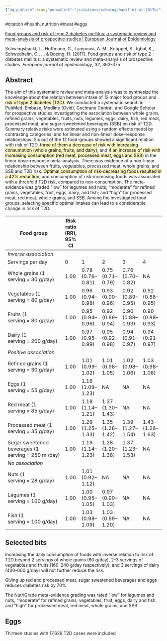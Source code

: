 ```yaml
---
{"dg-publish":true,"permalink":"/citations/schwingshackl-et-al-2017b/","created":"2024-04-22T13:05:29.000+01:00","updated":"2025-10-10T23:58:30.719+01:00"}
---
```


#citation #health_nutrition #meat #eggs 

[Food groups and risk of type 2 diabetes mellitus: a systematic review and meta-analysis of prospective studies | European Journal of Epidemiology](https://link.springer.com/article/10.1007/s10654-017-0246-y)

Schwingshackl, L., Hoffmann, G., Lampousi, A. M., Knüppel, S., Iqbal, K., Schwedhelm, C., ... & Boeing, H. (2017). Food groups and risk of type 2 diabetes mellitus: a systematic review and meta-analysis of prospective studies. _European journal of epidemiology_, _32_, 363-375
## Abstract
The aim of this systematic review and meta-analysis was to synthesize the knowledge about the relation between intake of 12 major food groups and <mark style="background: #FFF3A3A6;">risk of type 2 diabetes (T2D).</mark> We conducted a systematic search in PubMed, Embase, Medline (Ovid), Cochrane Central, and Google Scholar for prospective studies investigating the association between whole grains, refined grains, vegetables, fruits, nuts, legumes, eggs, dairy, fish, red meat, processed meat, and sugar-sweetened beverages (SSB) on risk of T2D. Summary relative risks were estimated using a random effects model by contrasting categories, and for linear and non-linear dose–response relationships. Six out of the 12 food-groups showed a significant relation with risk of T2D, <mark style="background: #FFF3A3A6;">three of them a decrease of risk with increasing consumption (whole grains, fruits, and dairy)</mark>, and <mark style="background: #FFF3A3A6;">4 an increase of risk with increasing consumption (red meat, processed meat, eggs and SSB)</mark> in the linear dose–response meta-analysis. There was evidence of a non-linear relationship between fruits, vegetables, processed meat, whole grains, and SSB and T2D risk. <mark style="background: #FFF3A3A6;">Optimal consumption of risk-decreasing foods resulted in a 42% reduction</mark>,<mark style="background: #FFF3A3A6;"></mark> and consumption of risk-increasing foods was associated with a threefold T2D risk, compared to non-consumption. The meta-evidence was graded “low” for legumes and nuts; “moderate” for refined grains, vegetables, fruit, eggs, dairy, and fish; and “high” for processed meat, red meat, whole grains, and SSB. Among the investigated food groups, selecting specific optimal intakes can lead to a considerable change in risk of T2D.



|Food group|Risk ratio (RR), 95% CI|   |   |   |   |   |   |   |
|---|---|---|---|---|---|---|---|---|
|_Inverse association_|   |   |   |   |   |   |   |   |
|Servings per day|0|1|2|3|4|5|6|7|
|Whole grains (1 serving = 30 g/day)|1.00|0.78 (0.76–0.81)|0.75 (0.71–0.79)|0.76 (0.70–0.82)|NA|NA|NA|NA|
|Vegetables (1 serving = 80 g/day)|1.00|0.96 (0.94–0.98)|0.93 (0.90–0.96)|0.92 (0.89–0.95)|0.92 (0.88–0.95)|0.92 (0.89–0.96)|0.94 (0.90–0.97)|0.95 (0.90–0.99)|
|Fruits (1 serving = 80 g/day)|1.00|0.95 (0.94–0.96)|0.92 (0.89–0.94)|0.90 (0.88–0.93)|0.90 (0.88–0.93)|0.91 (0.89–0.94)|0.92 (0.90–0.95)|0.93 (0.90–0.96)|
|Dairy (1 serving = 200 g/day)|1.00|0.97 (0.95–0.99)|0.95 (0.92–0.98)|0.94 (0.91–0.97)|0.94 (0.91–0.97)|0.94 (0.90–0.97)|NA|NA|
|_Positive association_|   |   |   |   |   |   |   |   |
|Refined grains (1 serving = 30 g/day)|1.00|1.01 (0.99–1.02)|1.01 (0.98–1.05)|1.02 (0.98–1.06)|1.03 (0.98–1.08)|1.04 (0.99–1.09)|1.05 (0.99–1.10)|1.06 (1.00–1.12)|
|Eggs (1 serving = 55 g/day)|1.00|1.16 (1.09–1.23)|NA|NA|NA|NA|NA|NA|
|Red meat (1 serving = 85 g/day)|1.00|1.18 (1.14–1.21)|1.37 (1.30–1.43)|NA|NA|NA|NA|NA|
|Processed meat (1 serving = 35 g/day)|1.00|1.29 (1.25–1.33)|1.35 (1.28–1.42)|1.39 (1.27–1.54)|1.43 (1.26–1.63)|NA|NA|NA|
|Sugar sweetened beverages (1 serving = 250 ml/day)|1.00|1.19 (1.14–1.23)|1.28 (1.20–1.38)|1.37 (1.23–1.53)|NA|NA|NA|NA|
|_No association_|   |   |   |   |   |   |   |   |
|Nuts (1 serving = 28 g/day)|1.00|1.01 (0.92–1.12)|NA|NA|NA|NA|NA|NA|
|Legumes (1 serving = 100 g/day)|1.00|1.00 (0.95–1.05)|0.97 (0.90–1.03)|NA|NA|NA|NA|NA|
|Fish (1 serving = 100 g/day)|1.00|1.03 (0.98–1.09)|1.03 (0.89–1.20)|NA|NA|NA|NA|NA|
## Selected bits
Increasing the daily consumption of foods with inverse relation to risk of T2D beyond 2 servings of whole grains (60 g/day), 2–3 servings of vegetables and fruits (160–240 g/day respectively), and 3 servings of dairy (400–600 g/day) will not further reduce the risk.

Giving up red and processed meat, sugar sweetened beverages and eggs reduces diabetes risk by 70%

The NutriGrade meta-evidence grading was rated “low” for legumes and nuts; “moderate” for refined grains, vegetables, fruit, eggs, dairy and fish; and “high” for processed meat, red meat, whole grains, and SSB.

## Eggs
Thirteen studies with 17,629 T2D cases were included 